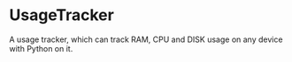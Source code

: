 # UsageTracker
A  usage tracker, which can track RAM, CPU and DISK usage on any device with Python on it.
